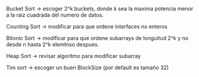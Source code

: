 Bucket Sort -> escoger 2^k buckets, donde k sea la maxima potencia menor a la raiz cuadrada del numero de datos.

Counting Sort -> modificar para que ordene interfaces no enteros

Bitonic Sort -> modificar para que ordene subarrays de longuitud 2^k y no desde n hasta 2^k elemtnso despues.

Heap Sort -> revisar algoritmo para modificar subarray

Tim sort -> escoger un buen BlockSize (por default es tamaño 32)

